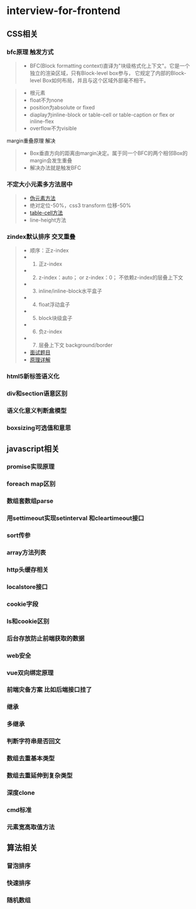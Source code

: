 # interview-for-frontend

## CSS相关
### bfc原理 触发方式
> * BFC(Block formatting context)直译为"块级格式化上下文"。它是一个独立的渲染区域，只有Block-level box参与， 它规定了内部的Block-level Box如何布局，并且与这个区域外部毫不相干。


> * 根元素
> * float不为none
> * position为absolute or fixed
> * diaplay为inline-block or table-cell or table-caption or flex or inline-flex
> * overflow不为visible

margin重叠原理 解决
> * Box垂直方向的距离由margin决定。属于同一个BFC的两个相邻Box的margin会发生重叠
> * 解决办法就是触发BFC

### 不定大小元素多方法居中
> * [伪元素方法](https://jsfiddle.net/lunhui/xt5871ox/)
> * 绝对定位-50%，css3 transform 位移-50%
> * [table-cell方法](https://jsfiddle.net/lunhui/86663Ljx/)
> * line-height方法

### zindex默认排序 交叉重叠
> * 顺序：正z-index
> * 1. 正z-index
> * 2. z-index：auto； or z-index：0； 不依赖z-index的层叠上下文
> * 3. inline/inline-block水平盒子
> * 4. float浮动盒子
> * 5. block块级盒子
> * 6. 负z-index
> * 7. 层叠上下文 background/border
> * [面试题目](https://jsfiddle.net/lunhui/z6x948cv/)
> * [原理详解](http://www.zhangxinxu.com/wordpress/2016/01/understand-css-stacking-context-order-z-index/)

### html5新标签语义化

### div和section语意区别

### 语义化意义判断盒模型

### boxsizing可选值和意思

## javascript相关
### promise实现原理

### foreach map区别

### 数组套数组parse

### 用settimeout实现setinterval 和cleartimeout接口

### sort传参

### array方法列表

### http头缓存相关

### localstore接口

### cookie字段

### ls和cookie区别

### 后台存放防止前端获取的数据

### web安全

### vue双向绑定原理

### 前端灾备方案 比如后端接口挂了

### 继承

### 多继承

### 判断字符串是否回文

### 数组去重基本类型

### 数组去重延伸到复杂类型

### 深度clone

### cmd标准

### 元素宽高取值方法

## 算法相关
### 冒泡排序

### 快速排序

### 随机数组





